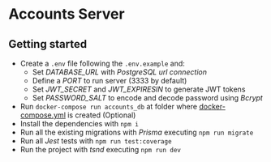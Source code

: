 # Accounts Server

## Getting started

- Create a `.env` file following the `.env.example` and:
  - Set *DATABASE_URL* with *PostgreSQL url connection*
  - Define a *PORT* to run server (3333 by default)
  - Set *JWT_SECRET* and *JWT_EXPIRESIN* to generate JWT tokens
  - Set *PASSWORD_SALT* to encode and decode password using *Bcrypt*
- Run `docker-compose run accounts_db` at folder where [docker-compose.yml](../../../docker-compose.yml) is created (Optional)
- Install the dependencies with `npm i`
- Run all the existing migrations with *Prisma* executing `npm run migrate`
- Run all *Jest* tests with `npm run test:coverage`
- Run the project with *tsnd* executing `npm run dev`
